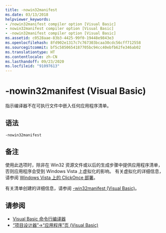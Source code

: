 ```yaml
---
title: -nowin32manifest
ms.date: 03/13/2018
helpviewer_keywords:
- /nowin32manifest compiler option [Visual Basic]
- nowin32manifest compiler option [Visual Basic]
- -nowin32manifest compiler option [Visual Basic]
ms.assetid: c0528aae-83b3-4425-99f0-19448e9843e3
ms.openlocfilehash: 8fd902e1317c7c767303bcaa30cdc56cff712558
ms.sourcegitcommit: bf5c5850654187705bc94cc40ebfb62fe346ab02
ms.translationtype: HT
ms.contentlocale: zh-CN
ms.lasthandoff: 09/23/2020
ms.locfileid: "91097613"
---
```

# <a name="-nowin32manifest-visual-basic"></a>-nowin32manifest (Visual Basic)

指示编译器不在可执行文件中嵌入任何应用程序清单。  
  
## <a name="syntax"></a>语法  
  
```console  
-nowin32manifest  
```  
  
## <a name="remarks"></a>备注  

 使用此选项时，除非在 Win32 资源文件或以后的生成步骤中提供应用程序清单，否则应用程序会受到 Windows Vista 上虚拟化的影响。 有关虚拟化的详细信息，请参阅 [Windows Vista 上的 ClickOnce 部署](/visualstudio/deployment/clickonce-deployment-on-windows-vista)。  
  
 有关清单创建的详细信息，请参阅 [-win32manifest (Visual Basic)](win32manifest.md)。  
  
## <a name="see-also"></a>请参阅

- [Visual Basic 命令行编译器](index.md)
- [“项目设计器”->“应用程序”页 (Visual Basic)](/visualstudio/ide/reference/application-page-project-designer-visual-basic)
